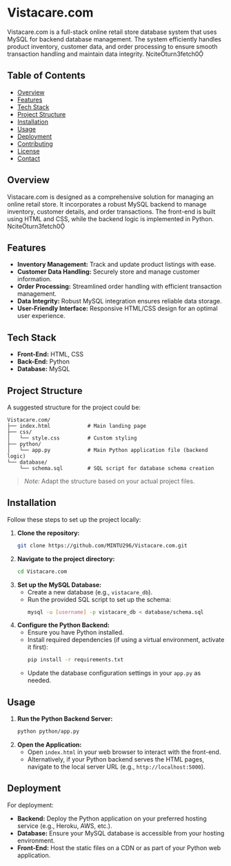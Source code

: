 # Vistacare.com

Vistacare.com is a full-stack online retail store database system that uses MySQL for backend database management. The system efficiently handles product inventory, customer data, and order processing to ensure smooth transaction handling and maintain data integrity. citeturn3fetch0

## Table of Contents
- [Overview](#overview)
- [Features](#features)
- [Tech Stack](#tech-stack)
- [Project Structure](#project-structure)
- [Installation](#installation)
- [Usage](#usage)
- [Deployment](#deployment)
- [Contributing](#contributing)
- [License](#license)
- [Contact](#contact)

## Overview
Vistacare.com is designed as a comprehensive solution for managing an online retail store. It incorporates a robust MySQL backend to manage inventory, customer details, and order transactions. The front-end is built using HTML and CSS, while the backend logic is implemented in Python. citeturn3fetch0

## Features
- **Inventory Management:** Track and update product listings with ease.
- **Customer Data Handling:** Securely store and manage customer information.
- **Order Processing:** Streamlined order handling with efficient transaction management.
- **Data Integrity:** Robust MySQL integration ensures reliable data storage.
- **User-Friendly Interface:** Responsive HTML/CSS design for an optimal user experience.

## Tech Stack
- **Front-End:** HTML, CSS
- **Back-End:** Python
- **Database:** MySQL

## Project Structure
A suggested structure for the project could be:
```
Vistacare.com/
├── index.html            # Main landing page
├── css/
│   └── style.css         # Custom styling
├── python/
│   └── app.py            # Main Python application file (backend logic)
└── database/
    └── schema.sql        # SQL script for database schema creation
```
> _Note:_ Adapt the structure based on your actual project files.

## Installation
Follow these steps to set up the project locally:

1. **Clone the repository:**
    ```bash
    git clone https://github.com/MINTU296/Vistacare.com.git
    ```
2. **Navigate to the project directory:**
    ```bash
    cd Vistacare.com
    ```
3. **Set up the MySQL Database:**
    - Create a new database (e.g., `vistacare_db`).
    - Run the provided SQL script to set up the schema:
      ```bash
      mysql -u [username] -p vistacare_db < database/schema.sql
      ```
4. **Configure the Python Backend:**
    - Ensure you have Python installed.
    - Install required dependencies (if using a virtual environment, activate it first):
      ```bash
      pip install -r requirements.txt
      ```
    - Update the database configuration settings in your `app.py` as needed.

## Usage
1. **Run the Python Backend Server:**
    ```bash
    python python/app.py
    ```
2. **Open the Application:**
    - Open `index.html` in your web browser to interact with the front-end.
    - Alternatively, if your Python backend serves the HTML pages, navigate to the local server URL (e.g., `http://localhost:5000`).

## Deployment
For deployment:
- **Backend:** Deploy the Python application on your preferred hosting service (e.g., Heroku, AWS, etc.).
- **Database:** Ensure your MySQL database is accessible from your hosting environment.
- **Front-End:** Host the static files on a CDN or as part of your Python web application.
